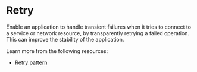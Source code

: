 # Retry

Enable an application to handle transient failures when it tries to connect to a service or network resource, by transparently retrying a failed operation. This can improve the stability of the application.

Learn more from the following resources:

- [Retry pattern](https://learn.microsoft.com/en-us/azure/architecture/patterns/retry)
